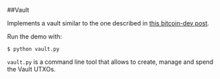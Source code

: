 ##Vault

Implements a vault similar to the one described in [this bitcoin-dev post](https://lists.linuxfoundation.org/pipermail/bitcoin-dev/2023-April/021588.html).

Run the demo with:

```console
$ python vault.py
```

`vault.py` is a command line tool that allows to create, manage and spend the Vault UTXOs.
